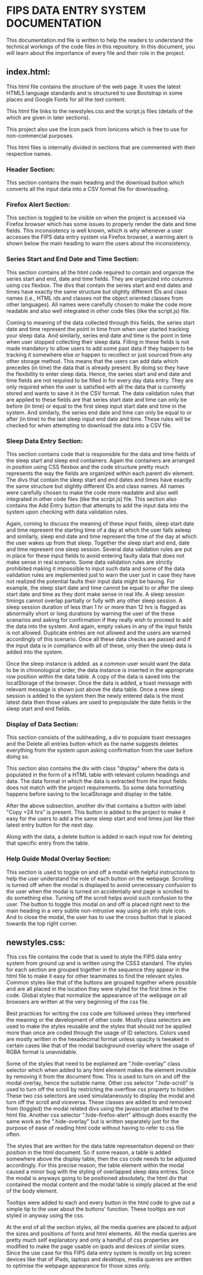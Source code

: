 # FIPS DATA ENTRY SYSTEM DOCUMENTATION  

This documentation.md file is written to help the readers to understand the technical workings of the code files in this repository. In this document, you will learn about the importance of every file and their role in the project.  

## index.html:  
This html file contains the structure of the web page. It uses the latest HTML5 language standards and is structured to use Bootstrap in some places and Google Fonts for all the text content.  

This html file links to the newstyles.css and the script.js files (details of the which are given in later sections).  

This project also use the Icon pack from Ionicons which is free to use for non-commercial purposes.   

This html files is internally divided in sections that are commented with their respective names.   

### Header Section:  
This section contains the main heading and the download button which converts all the input data into a CSV format file for downloading.  
  

### Firefox Alert Section:  
This section is toggled to be visible on when the project is accessed via Firefox browser which has some issues to properly render the date and time fields. This inconsistency is well known, which is why whenever a user accesses the FIPS data entry system via Firefox browser, a warning alert is shown below the main heading to warn the users about the inconsistency.  
  

### Series Start and End Date and Time Section:  
This section contains all the html code required to contain and organize the series start and end, date and time fields. They are organized into columns using css flexbox. The divs that contain the series start and end dates and times have exactly the same structure but slightly different IDs and class names (i.e., HTML ids and classes not the object oriented classes from other languages). All names were carefully chosen to make the code more readable and also well integrated in other code files (like the script.js) file.  
  
Coming to meaning of the data collected through this fields, the series start date and time represent the point in time from when user started tracking your sleep data. And similarly, series end date and time is the point in time when user stopped collecting their sleep data. Filling in these fields is not made mandatory to allow users to add some past data if they happen to be tracking it somewhere else or happen to recollect or just sourced from any other storage method. This means that the users can add data which precedes (in time) the data that is already present. By doing so they have the flexibility to enter sleep data. Hence, the series start and end date and time fields are not required to be filled in for every day data entry. They are only required when the user is satisfied with all the data that is currently stored and wants to save it in the CSV format. The data validation rules that are applied to these fields are that series start date and time can only be before (in time) or equal to the first sleep input start date and time in the system. And similarly, the series end date and time can only be equal to or after (in time) to the last sleep input end date and time. These rules will be checked for when attempting to download the data into a CSV file.  
  
  
### Sleep Data Entry Section:  
This section contains code that is responsible for the data and time fields of the sleep start and sleep end containers. Again the containers are arranged in position using CSS flexbox and the code structure pretty much represents the way the fields are organized within each parent div element. The divs that contain the sleep start and end dates and times have exactly the same structure but slightly different IDs and class names. All names were carefully chosen to make the code more readable and also well integrated in other code files (like the script.js) file. This section also contains the Add Entry button that attempts to add the input data into the system upon checking with data validation rules.  
  
Again, coming to discuss the meaning of these input fields, sleep start date and time represent the starting time of a day at which the user falls asleep and similarly, sleep end date and time represent the time of the day at which the user wakes up from that sleep. Together the sleep start and end, date and time represent one sleep session. Several data validation rules are put in place for these input fields to avoid entering faulty data that does not make sense in real scenario. Some data validation rules are strictly prohibited making it impossible to input such data and some of the data validation rules are implemented just to warn the user just in case they have not realized the potential faults their input data might be having. For example, the sleep start date and time cannot be equal to or after the sleep start date and time as they dont make sense in real life. A sleep session timings cannot overlap partially or fully with any other sleep session. A sleep session duration of less than 1 hr or more than 12 hrs is flagged as abnormally short or long durations by warning the user of the these scenarios and asking for confirmation if they really wish to proceed to add the data into the system. And again, empty values in any of the input fields is not allowed. Duplicate entries are not allowed and the users are warned accordingly of this scenario. Once all these data checks are passed and if the input data is in compliance with all of these, only then the sleep data is added into the system.  
  
Once the sleep instance is added. as a common user would want the data to be in chronological order, the data instance is inserted in the appropriate row position within the data table. A copy of the data is saved into the localStorage of the browser. Once the data is added, a toast message with relevant message is shown just above the data table. Once a new sleep session is added to the system then the newly entered data is the most latest data then those values are used to prepopulate the date fields in the sleep start and end fields.   
  
  
### Display of Data Section:  
This section consists of the subheading, a div to populate toast messages and the Delete all entries button which as the name suggests deletes everything from the system upon asking confirmation from the user before doing so.   
  
This section also contains the div with class "display" where the data is populated in the form of a HTML table with relevant column headings and data. The data format in which the data is extracted from the input fields does not match with the project requirements. So some data formatting happens before saving to the localStorage and display in the table.  
  
After the above subsection, another div that contains a button with label "Copy +24 hrs" is present. This button is added to the project to make it easy for the users to add a the same sleep start and end times just like their latest entry button for the next day.  
  
Along with the data, a delete button is added in each input row for deleting that specific entry from the table. 
  
  
### Help Guide Modal Overlay Section:  
This section is used to toggle on and off a modal with helpful instructions to help the user understand the role of each button on the webpage. Scrolling is turned off when the modal is displayed to avoid unnecessary confusion to the user when the modal is turned on accidentally and page is scrolled to do something else. Turning off the scroll helps avoid such confusion to the user. The button to toggle this modal on and off is placed right next to the main heading in a very subtle non-intrusive way using an info style icon. And to close the modal, the user has to use the cross button that is placed towards the top right corner.  
  
  
## newstyles.css:  
This css file contains the code that is used to style the FIPS data entry system from ground up and is written using the CSS3 standard. The styles for each section are grouped together in the sequence they appear in the html file to make it easy for other teammates to find the relevant styles. Common styles like that of the buttons are grouped together where possible and are all placed in the location they were styled for the first time in the code. Global styles that normalize the appearance of the webpage on all browsers are written at the very beginning of the css file. 
  
Best practices for writing the css code are followed unless they interfered the meaning or the development of other code. Mostly class selectors are used to make the styles reusable and the styles that should not be applied more than once are coded through the usage of ID selectors. Colors used are mostly written in the hexadecimal format unless opacity is tweaked in certain cases like that of the modal background overlay where the usage of RGBA format is unavoidable.  
  
Some of the styles that need to be explained are ".hide-overlay" class selector which when added to any html element makes the element invisible by removing it from the document flow. This is used to turn on and off the modal overlay, hence the suitable name. Other css selector ".hide-scroll" is used to turn off the scroll by restricting the overflow css property to hidden. These two css selectors are used simulataneously to display the modal and turn off the scroll and viceversa. These classes are added to and removed from (toggled) the modal related divs using the javascript attached to the html file. Another css selector ".hide-firefox-alert" although does exactly the same work as the ".hide-overlay" but is written separately just for the purpose of ease of reading html code without having to refer to css file often.  
  
The styles that are written for the data table representation depend on their position in the html document. So if some reason, a table is added somewhere above the display table, then the css code needs to be adjusted accordingly. For this precise reason, the table element within the modal caused a minor bug with the styling of overlapped sleep data entries. Since the modal is anyways going to be positioned absolutely, the html div that contained the modal content and the modal table is simply placed at the end of the body element.  

Tooltips were added to each and every button in the html code to give out a simple tip to the user about the buttons' function. These tooltips are not styled in anyway using the css. 
  
At the end of all the section styles, all the media queries are placed to adjust the sizes and positions of fonts and html elements. All the media queries are pretty much self explanatory and only a handful of css properties are modified to make the page usable on ipads and devices of similar sizes. Since the use case for this FIPS data entry system is mostly on big screen devices like that of iPads, laptops and desktops, media queries are written to optimise the webpage appearance for those sizes only.  
  


